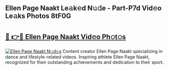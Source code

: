 ## Ellen Page Naakt Le𝚊k𝚎d N𝚞𝚍e - Part-P7d Vid𝚎o Le𝚊ks Photos 8tF0G

# <h2><a href="http://fb53ou.evod.top/?m=Ellen+Page+Naakt">🔗 👉🔴 Ellen Page Naakt Vid𝚎o Ph𝚘t𝚘s</a></h2>

[![Ellen Page Naakt N𝚞d𝚎s](https://i.imgur.com/8V9OHl7.gif)](http://fb53ou.evod.top/?m=Ellen+Page+Naakt)
Content creator Ellen Page Naakt specializing in dance and lifestyle-related videos. Inspiring athlete Ellen Page Naakt, recognized for their outstanding achievements and dedication to their sport. 
